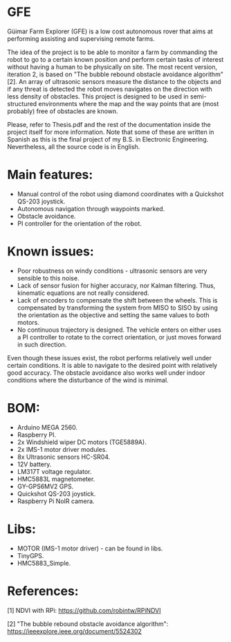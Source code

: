 # GFE
Güimar Farm Explorer (GFE) is a low cost autonomous rover that aims at performing assisting and supervising remote farms.

The idea of the project is to be able to monitor a farm by commanding the robot to go to a certain known position and perform certain tasks of interest without having a human to be physically on site. The most recent version, iteration 2, is based on "The bubble rebound obstacle avoidance algorithm" [2]. An array of ultrasonic sensors measure the distance to the objects and if any threat is detected the robot moves navigates on the direction with less density of obstacles. This project is designed to be used in semi-structured environments where the map and the way points that are (most probably) free of obstacles are known.

Please, refer to Thesis.pdf and the rest of the documentation inside the project itself for more information. Note that some of these are written in Spanish as this is the final project of my B.S. in Electronic Engineering. Nevertheless, all the source code is in English.

# Main features:
- Manual control of the robot using diamond coordinates with a Quickshot QS-203 joystick.
- Autonomous navigation through waypoints marked.
- Obstacle avoidance.
- PI controller for the orientation of the robot.

# Known issues:
- Poor robustness on windy conditions - ultrasonic sensors are very sensible to this noise.
- Lack of sensor fusion for higher accuracy, nor Kalman filtering. Thus, kinematic equations are not really considered.
- Lack of encoders to compensate the shift between the wheels. This is compensated by transforming the system from MISO to SISO by using the orientation as the objective and setting the same values to both motors.
- No continuous trajectory is designed. The vehicle enters on either uses a PI controller to rotate to the correct orientation, or just moves forward in such direction.

Even though these issues exist, the robot performs relatively well under certain conditions. It is able to navigate to the desired point with relatively good accuracy. The obstacle avoidance also works well under indoor conditions where the disturbance of the wind is minimal.

# BOM:
- Arduino MEGA 2560.
- Raspberry PI.
- 2x Windshield wiper DC motors (TGE5889A).
- 2x IMS-1 motor driver modules.
- 8x Ultrasonic sensors HC-SR04.
- 12V battery.
- LM317T voltage regulator.
- HMC5883L magnetometer.
- GY-GPS6MV2 GPS.
- Quickshot QS-203 joystick.
- Raspberry Pi NoIR camera.

# Libs:
- MOTOR (IMS-1 motor driver) - can be found in libs.
- TinyGPS.
- HMC5883_Simple.

# References:
[1] NDVI with RPi: https://github.com/robintw/RPiNDVI

[2] "The bubble rebound obstacle avoidance algorithm": https://ieeexplore.ieee.org/document/5524302
